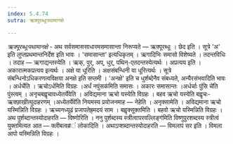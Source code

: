 ```yaml
---
index: 5.4.74
sutra: ऋक्पूरब्धूःपथामानक्षे

---
```

_ऋक्पूरब्धूःपथामानक्षे_ - अथ सर्वसमाससाधारमसमासान्ता निरूप्यते — ऋक्पूरब्धूः । छेद इति । सूत्रे 'अ' इति लुप्तप्रथमान्तनिर्देश इति भावः । 'समासान्ता' इत्यधिकृतम् । ऋगादिभिः समासो विशेष्यते । तदन्तविधिः । तदाह — ऋगाद्यन्तस्येति । ऋक्, पुर्, अप्, धुर्, पथिन्-एतदन्तस्येत्यर्थः । अप्रत्यय इति । अकारात्मकप्रत्यय इत्यर्थः । अक्षे या धूरिति । अक्षसंबन्धिनी या धूरित्यर्थः । सूत्रे संबन्धिनोऽधिकरणत्वविक्षया अनक्षे इति सप्तमी । 'अनक्षे' इति च धुर्शब्देनैव संबध्यते, अन्यैरसंभवादिति भावः । अर्धर्चेति । ऋचोऽर्धमिति विग्रहः ।अर्धं नपुंसक॑मिति समासः । अकारः समासान्तः ।अर्धर्चाः पुंसि चे॑ति पुंस्त्वम् । अनृचबह्वृचावध्येतर्येवेति । अविद्यमाना ऋचो यस्येति विग्रहः । बहव ऋचो यस्येति बह्वृचः-ऋक्छाखीत्युदाहरणम् ।अध्येतर्येवे॑ति नियमस्य प्रयोजनमाह — नेहेति । अनृक्सामेति । अविद्यमाना ऋचो यस्मिन्निति विग्रहः । ऋच्यनध्यूढं प्रजापतेह्र्मदयं साम । बह्वृक्सूक्तमिति । बहवो ऋचो यस्मिन्निति विग्रहः । अथ पुर्शब्दान्तस्योदाहरति — विष्णोरिति । ननु पुर्शब्दस्य स्त्रीत्वापरवल्लिङ्ग॑मिति विष्णुपुरशब्दस्य स्त्रीत्वं युक्तमित्यत आत — क्लीबत्व#ं लोकादिति । अथाऽप्शब्दान्तस्योदाहरति — विमलापं सर इति । विमला आपो यस्मिन्निति विग्रहः । 